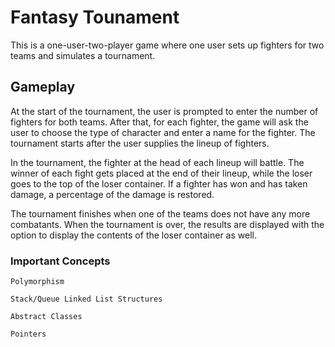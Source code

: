 # Fantasy Tounament

This is a one-user-two-player game where one user sets up fighters for two teams and simulates a tournament. 

## Gameplay

At the start of the tournament, the user is prompted to enter the number of fighters for both teams. After that, for each fighter, the game will ask the user to choose the type of character and enter a name for the fighter. The tournament starts after the user supplies the lineup of fighters.

In the tournament, the fighter at the head of each lineup will battle. The winner of each fight gets placed at the end of their lineup, while the loser goes to the top of the loser container. If a fighter has won and has taken damage, a percentage of the damage is restored.

The tournament finishes when one of the teams does not have any more combatants. When the tournament is over, the results are displayed with the option to display the contents of the loser container as well.

### Important Concepts

```
Polymorphism
```

```
Stack/Queue Linked List Structures
```

```
Abstract Classes
```

```
Pointers
```
